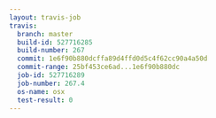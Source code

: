 ```yaml
---
layout: travis-job
travis:
  branch: master
  build-id: 527716285
  build-number: 267
  commit: 1e6f90b880dcffa89d4ffd0d5c4f62cc90a4a50d
  commit-range: 25bf453ce6ad...1e6f90b880dc
  job-id: 527716289
  job-number: 267.4
  os-name: osx
  test-result: 0
---
```

